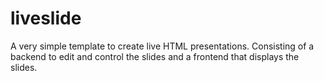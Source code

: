 # liveslide

A very simple template to create live HTML presentations. Consisting of a backend to edit and control the slides and a frontend that displays the slides.